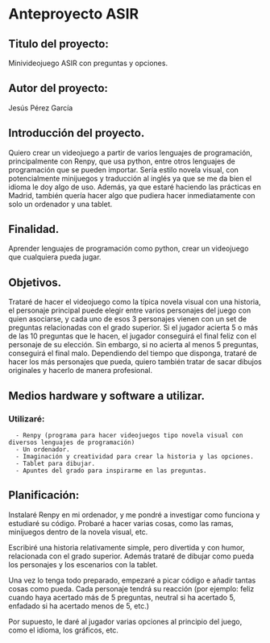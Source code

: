 # Anteproyecto ASIR

## Titulo del proyecto:

Minivideojuego ASIR con preguntas y opciones.

## Autor del proyecto: 
  
Jesús Pérez García  
  
## Introducción del proyecto.  
  
Quiero crear un videojuego a partir de varios lenguajes de programación, principalmente con Renpy, que usa python, entre otros lenguajes de programación que se pueden importar. Sería estilo novela visual, con potencialmente minijuegos y traducción al inglés ya que se me da bien el idioma le doy algo de uso. Además, ya que estaré haciendo las prácticas en Madrid, también quería hacer algo que pudiera hacer inmediatamente con solo un ordenador y una tablet.  
  
## Finalidad.  
  
Aprender lenguajes de programación como python, crear un videojuego que cualquiera pueda jugar.  
  
## Objetivos.  
  
Trataré de hacer el videojuego como la típica novela visual con una historia, el personaje principal puede elegir entre varios personajes del juego con quien asociarse, y cada uno de esos 3 personajes vienen con un set de preguntas relacionadas con el grado superior. Si el jugador acierta 5 o más de las 10 preguntas que le hacen, el jugador conseguirá el final feliz con el personaje de su elección. Sin embargo, si no acierta al menos 5 preguntas, conseguirá el final malo. Dependiendo del tiempo que disponga, trataré de hacer los más personajes que pueda, quiero también tratar de sacar dibujos originales y hacerlo de manera profesional.  
  
  
## Medios hardware y software a utilizar.  
  
### Utilizaré:  
 
 
      - Renpy (programa para hacer videojuegos tipo novela visual con diversos lenguajes de programación)
      - Un ordenador.
      - Imaginación y creatividad para crear la historia y las opciones.
      - Tablet para dibujar.
      - Apuntes del grado para inspirarme en las preguntas.

      
      
 ## Planificación:  
 
Instalaré Renpy en mi ordenador, y me pondré a investigar como funciona y estudiaré su código. Probaré a hacer varias cosas, como las ramas, minijuegos dentro de la novela visual, etc. 
  
Escribiré una historia relativamente simple, pero divertida y con humor, relacionada con el grado superior. Además trataré de dibujar como pueda los personajes y los escenarios con la tablet.  
  
Una vez lo tenga todo preparado, empezaré a picar código e añadir tantas cosas como pueda. Cada personaje tendrá su reacción (por ejemplo: feliz cuando haya acertado más de 5 preguntas, neutral si ha acertado 5, enfadado si ha acertado menos de 5, etc.)  
  
Por supuesto, le daré al jugador varias opciones al principio del juego, como el idioma, los gráficos, etc.  
